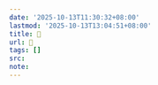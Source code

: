 ```yaml
---
date: '2025-10-13T11:30:32+08:00'
lastmod: '2025-10-13T13:04:51+08:00'
title: 󰦎
url: 󰦎
tags: []
src:
note:
---
```

